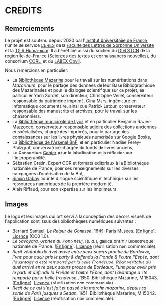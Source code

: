 # CRÉDITS

## Remerciements

Le projet est soutenu depuis 2020 par l'[Institut Universitaire de France](https://www.iufrance.fr/), l'unité de service [CERES](http://ceres-sorbonne-universite.fr/) de la [Faculté des Lettres de Sorbonne Université](https://lettres.sorbonne-universite.fr/) et la [TGIR Huma-num](https://www.huma-num.fr/).
Il a bénéficié aussi du soutien du [DIM STCN](https://www.dim-humanites-numeriques.fr/) de la région Île-de-France (Sciences des textes et connaissances nouvelles), du consortium [CORLI](https://corli.huma-num.fr/) et du [LABEX Obvil](https://obvil.sorbonne-universite.fr/).

Nous remercions en particulier:
- La [Bibliothèque Mazarine](https://www.bibliotheque-mazarine.fr/) pour le travail sur les numérisations dans *Mazarinum*, pour le partage des données de leur Base Bibliographique des Mazarinades et pour le dialogue scientifique sur ce projet, en particulier Yann Sordet, son directeur, Christophe Vellet, conservateur responsable du patrimoine imprimé, Gina Mars, ingénieure en informatique documentaire, ainsi que Patrick Latour, conservateur responsable des manuscrits et archives, pour le travail sur les chansonniers.
- La [Bibliothèque municipale de Lyon](https://www.bm-lyon.fr/) et en particulier Benjamin Ravier-Mazzocco, conservateur responsable adjoint des collections anciennes et spécialisées, chargé des imprimés, pour le partage des connaissances sur les livres physiques numérisés sur Google Books,
- La [Bibliothèque de l'Arsenal BnF](https:/www.bnf.fr/fr/arsenal/), et en particulier Nadine Ferey-Pfalzgraf, conservatrice chargée du fonds de livres anciens,
- Le Consortium [Cahier](https://cahier.hypotheses.org/) pour la labellisation et la réflexion sur l'interopérabilité.
- Sébastien Cretin, Expert OCR et formats éditoriaux à la Bibliothèque nationale de France, pour ses renseignements sur les diverses campagnes d'océrisation de la Bnf,
- [Simon Gabay](https://cv.archives-ouvertes.fr/simon-gabay) pour le dialogue scientifique et technique sur les ressources numériques de la première modernité,
- Alain Riffaud, pour son expertise sur les imprimeurs.

## Images

Le logo et les images qui ont servi à la conception des décors visuels de l'application sont issus des bibliothèques numériques suivantes :
- Bernard Samuel, *Le Retour de Gonesse*, 1649. Paris Musées. [[En ligne](https://www.parismuseescollections.paris.fr/fr/musee-carnavalet/oeuvres/le-retour-de-gonesse)]. [Licence](https://creativecommons.org/publicdomain/zero/1.0/) (CC0 1.0).
- *Le Savoyard, Orphée du Pont-neuf*, [s. d.], gallica.bnf.fr / Bibliothèque nationale de France. [[En ligne](https://gallica.bnf.fr/ark:/12148/btv1b84340768.item)]. [Licence](https://gallica.bnf.fr/edit/und/conditions-dutilisation-des-contenus-de-gallica) (réutilisation non commerciale).
- *Recit véritable dv dvel arrivé entre devx soevrs proche de Bordeavx, l'vne pour auoir pris le party & deffendu la Fronde & l'autre l'Espée, dont l'auantage a esté remporté par la belle Frondeuse.
Récit véritable du duel arrivé entre deux sœurs proche de Bordeaux, l'une pour avoir pris le parti et défendu la Fronde et l'autre l'Épée, dont l'avantage a été remporté par la belle frondeuse.*, 1650. Bibliothèque Mazarine, M 15043. [[En ligne](https://mazarinum.bibliotheque-mazarine.fr/records/item/3595-recit-veritable-du-duel-arrive-entre-deux-soeurs-proche-de-bordeaux-l-une-pour-avoir-pris-le-party-deffendu-la-fronde-l-autre-l-espee-dont-l-avantage-a-este-remporte-par-la-belle-frondeuse)]. [Licence](https://creativecommons.org/licenses/by-nc-nd/3.0/fr/) (réutilisation non commerciale).
- *Recit de ce qui s'est fait et passé a la marche mazarine, depuis sa sortie de Paris jusques à Sedan*, 1651. Bibliothèque Mazarine,  M 15042. [[En ligne](https://mazarinum.bibliotheque-mazarine.fr/records/item/3596-recit-de-ce-qui-s-est-fait-et-passe-a-la-marche-mazarine-depuis-sa-sortie-de-paris-jusques-a-sedan)]. [Licence](https://creativecommons.org/licenses/by-nc-nd/3.0/fr/) (réutilisation non commerciale).



